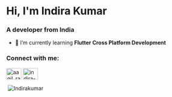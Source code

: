 <h1>Hi, I'm Indira Kumar</h1>
<h3>A developer from India</h3>

- 🌱 I’m currently learning **Flutter Cross Platform Development**

<h3 align="left">Connect with me:</h3>
<p align="left">
<a href="https://twitter.com/theluckiestman" target="blank"><img align="center" src="https://raw.githubusercontent.com/rahuldkjain/github-profile-readme-generator/master/src/images/icons/Social/twitter.svg" alt="aaqil_raj" height="30" width="40" /></a>
<a href="https://www.linkedin.com/in/indira-kumar-a-k-b612381bb/" target="blank"><img align="center" src="https://raw.githubusercontent.com/rahuldkjain/github-profile-readme-generator/master/src/images/icons/Social/linked-in-alt.svg" alt="indira-kumar-a-k-b612381bb" height="30" width="40" /></a>
</p>

<p>&nbsp;<img align="center" src="https://github-readme-stats.vercel.app/api?username=Indira-kumar&show_icons=true&locale=en" alt="Indirakumar" /></p>
